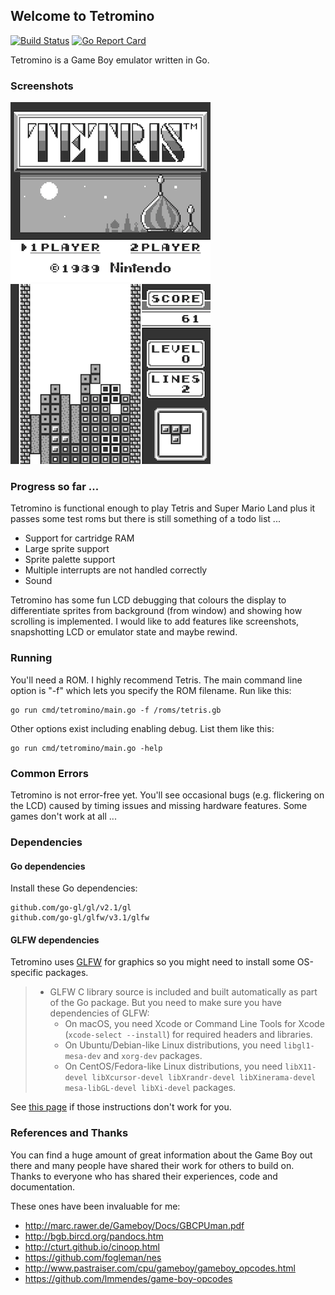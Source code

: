 ## Welcome to Tetromino

[![Build Status](https://travis-ci.org/scottyw/tetromino.svg?branch=master)](https://travis-ci.org/scottyw/tetromino) [![Go Report Card](https://goreportcard.com/badge/github.com/scottyw/tetromino)](https://goreportcard.com/report/github.com/scottyw/tetromino)

Tetromino is a Game Boy emulator written in Go.

### Screenshots

![Tetris home screen](screenshots/tetris-home.png)&nbsp;&nbsp;![Tetris mid-game](screenshots/tetris-game.png)

### Progress so far ...

Tetromino is functional enough to play Tetris and Super Mario Land plus it passes some test roms but there is still something of a todo list ...

* Support for cartridge RAM
* Large sprite support
* Sprite palette support
* Multiple interrupts are not handled correctly
* Sound

Tetromino has some fun LCD debugging that colours the display to differentiate sprites from background (from window) and showing how scrolling is implemented. I would like to add features like screenshots, snapshotting LCD or emulator state and maybe rewind.

### Running

You'll need a ROM. I highly recommend Tetris. The main command line option is "-f" which lets you specify the ROM filename. Run like this:

    go run cmd/tetromino/main.go -f /roms/tetris.gb

Other options exist including enabling debug. List them like this:

    go run cmd/tetromino/main.go -help

### Common Errors

Tetromino is not error-free yet. You'll see occasional bugs (e.g. flickering on the LCD) caused by timing issues and missing hardware features. Some games don't work at all ...

### Dependencies

#### Go dependencies

Install these Go dependencies:

    github.com/go-gl/gl/v2.1/gl
    github.com/go-gl/glfw/v3.1/glfw

#### GLFW dependencies

Tetromino uses [GLFW](http://www.glfw.org) for graphics so you might need to install some OS-specific packages.

> * GLFW C library source is included and built automatically as part of the Go package. But you need to make sure you have dependencies of GLFW:
> 	* On macOS, you need Xcode or Command Line Tools for Xcode (`xcode-select --install`) for required headers and libraries.
> 	* On Ubuntu/Debian-like Linux distributions, you need `libgl1-mesa-dev` and `xorg-dev` packages.
> 	* On CentOS/Fedora-like Linux distributions, you need `libX11-devel libXcursor-devel libXrandr-devel libXinerama-devel mesa-libGL-devel libXi-devel` packages.

See [this page](https://github.com/go-gl/glfw) if those instructions don't work for you.

### References and Thanks

You can find a huge amount of great information about the Game Boy out there and many people have shared their work for others to build on. Thanks to everyone who has shared their experiences, code and documentation.

These ones have been invaluable for me:
* http://marc.rawer.de/Gameboy/Docs/GBCPUman.pdf
* http://bgb.bircd.org/pandocs.htm
* http://cturt.github.io/cinoop.html
* https://github.com/fogleman/nes
* http://www.pastraiser.com/cpu/gameboy/gameboy_opcodes.html
* https://github.com/lmmendes/game-boy-opcodes
